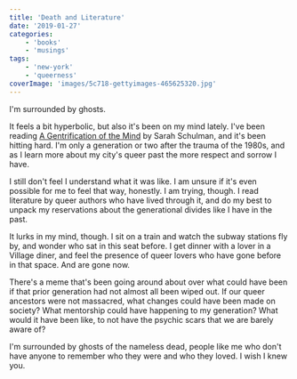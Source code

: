 ```yaml
---
title: 'Death and Literature'
date: '2019-01-27'
categories:
    - 'books'
    - 'musings'
tags:
    - 'new-york'
    - 'queerness'
coverImage: 'images/5c718-gettyimages-465625320.jpg'
---
```


I'm surrounded by ghosts.

It feels a bit hyperbolic, but also it's been on my mind lately. I've been reading [A Gentrification of the Mind](https://www.goodreads.com/book/show/12798674-the-gentrification-of-the-mind) by Sarah Schulman, and it's been hitting hard. I'm only a generation or two after the trauma of the 1980s, and as I learn more about my city's queer past the more respect and sorrow I have.

I still don't feel I understand what it was like. I am unsure if it's even possible for me to feel that way, honestly. I am trying, though. I read literature by queer authors who have lived through it, and do my best to unpack my reservations about the generational divides like I have in the past.

It lurks in my mind, though. I sit on a train and watch the subway stations fly by, and wonder who sat in this seat before. I get dinner with a lover in a Village diner, and feel the presence of queer lovers who have gone before in that space. And are gone now.

There's a meme that's been going around about over what could have been if that prior generation had not almost all been wiped out. If our queer ancestors were not massacred, what changes could have been made on society? What mentorship could have happening to my generation? What would it have been like, to not have the psychic scars that we are barely aware of?

I'm surrounded by ghosts of the nameless dead, people like me who don't have anyone to remember who they were and who they loved. I wish I knew you.
